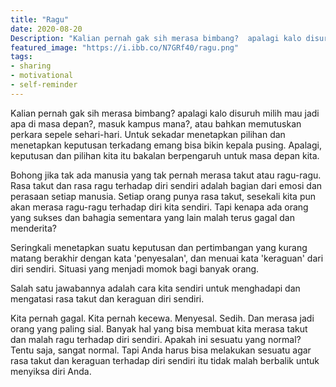 ```yaml
---
title: "Ragu"
date: 2020-08-20
Description: "Kalian pernah gak sih merasa bimbang?  apalagi kalo disuruh milih mau jadi apa di masa depan?"
featured_image: "https://i.ibb.co/N7GRf40/ragu.png"
tags:
- sharing
- motivational
- self-reminder
---
```


Kalian pernah gak sih merasa bimbang?  apalagi kalo disuruh milih mau jadi apa di masa depan?, masuk kampus mana?, atau bahkan memutuskan perkara sepele sehari-hari. Untuk sekadar menetapkan pilihan dan menetapkan keputusan terkadang emang bisa bikin kepala pusing. Apalagi, keputusan dan pilihan kita itu bakalan berpengaruh untuk masa depan kita.

Bohong jika tak ada manusia yang tak pernah merasa takut atau ragu-ragu. Rasa takut dan rasa ragu terhadap diri sendiri adalah bagian dari emosi dan perasaan setiap manusia. Setiap orang punya rasa takut, sesekali kita pun akan merasa ragu-ragu terhadap diri kita sendiri. Tapi kenapa ada orang yang sukses dan bahagia sementara yang lain malah terus gagal dan menderita?

Seringkali menetapkan suatu keputusan dan pertimbangan yang kurang matang berakhir dengan kata 'penyesalan', dan menuai kata 'keraguan' dari diri sendiri. Situasi yang menjadi momok bagi banyak orang.

Salah satu jawabannya adalah cara kita sendiri untuk menghadapi dan mengatasi rasa takut dan keraguan diri sendiri.

Kita pernah gagal. Kita pernah kecewa. Menyesal. Sedih. Dan merasa jadi orang yang paling sial. Banyak hal yang bisa membuat kita merasa takut dan malah ragu terhadap diri sendiri. Apakah ini sesuatu yang normal? Tentu saja, sangat normal. Tapi Anda harus bisa melakukan sesuatu agar rasa takut dan keraguan terhadap diri sendiri itu tidak malah berbalik untuk menyiksa diri Anda.
